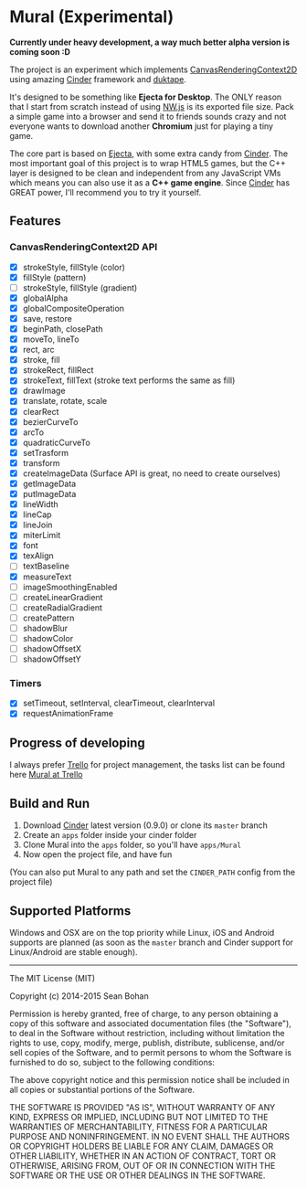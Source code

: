 # Mural (Experimental)

**Currently under heavy development, a way much better alpha version is coming soon :D**

The project is an experiment which implements [CanvasRenderingContext2D][CanvasRenderingContext2D]
using amazing [Cinder][Cinder] framework and [duktape][duktape].

It's designed to be something like __Ejecta for Desktop__.
The ONLY reason that I start from scratch instead of using [NW.js][NW.js] is
its exported file size. Pack a simple game into a browser and
send it to friends sounds crazy and not everyone wants to download
another __Chromium__ just for playing a tiny game.

The core part is based on [Ejecta][Ejecta], with some extra candy
from [Cinder][Cinder]. The most important goal of this project is to wrap HTML5 games,
but the C++ layer is designed to be clean and independent from any JavaScript VMs
which means you can also use it as a **C++ game engine**. Since [Cinder][Cinder] has
GREAT power, I'll recommend you to try it yourself.

## Features

### CanvasRenderingContext2D API

- [x] strokeStyle, fillStyle (color)
- [x] fillStyle (pattern)
- [ ] strokeStyle, fillStyle (gradient)
- [x] globalAlpha
- [x] globalCompositeOperation
- [x] save, restore
- [x] beginPath, closePath
- [x] moveTo, lineTo
- [x] rect, arc
- [x] stroke, fill
- [x] strokeRect, fillRect
- [x] strokeText, fillText (stroke text performs the same as fill)
- [x] drawImage
- [x] translate, rotate, scale
- [x] clearRect
- [x] bezierCurveTo
- [x] arcTo
- [x] quadraticCurveTo
- [x] setTrasform
- [x] transform
- [x] createImageData (Surface API is great, no need to create ourselves)
- [x] getImageData
- [x] putImageData
- [x] lineWidth
- [x] lineCap
- [x] lineJoin
- [x] miterLimit
- [x] font
- [x] texAlign
- [ ] textBaseline
- [x] measureText
- [ ] imageSmoothingEnabled
- [ ] createLinearGradient
- [ ] createRadialGradient
- [ ] createPattern
- [ ] shadowBlur
- [ ] shadowColor
- [ ] shadowOffsetX
- [ ] shadowOffsetY

### Timers

- [x] setTimeout, setInterval, clearTimeout, clearInterval
- [x] requestAnimationFrame

## Progress of developing

I always prefer [Trello][trello] for project management, the tasks list can be found here [Mural at Trello][mural-trello]

## Build and Run

1. Download [Cinder][Cinder] latest version (0.9.0) or clone its `master` branch
2. Create an `apps` folder inside your cinder folder
3. Clone Mural into the `apps` folder, so you'll have `apps/Mural`
4. Now open the project file, and have fun

(You can also put Mural to any path and set the `CINDER_PATH` config from the project file)

## Supported Platforms

Windows and OSX are on the top priority while Linux,
iOS and Android supports are planned (as soon as the `master` branch and
Cinder support for Linux/Android are stable enough).

---

The MIT License (MIT)

Copyright (c) 2014-2015 Sean Bohan

Permission is hereby granted, free of charge, to any person obtaining a copy
of this software and associated documentation files (the "Software"), to deal
in the Software without restriction, including without limitation the rights
to use, copy, modify, merge, publish, distribute, sublicense, and/or sell
copies of the Software, and to permit persons to whom the Software is
furnished to do so, subject to the following conditions:

The above copyright notice and this permission notice shall be included in
all copies or substantial portions of the Software.

THE SOFTWARE IS PROVIDED "AS IS", WITHOUT WARRANTY OF ANY KIND, EXPRESS OR
IMPLIED, INCLUDING BUT NOT LIMITED TO THE WARRANTIES OF MERCHANTABILITY,
FITNESS FOR A PARTICULAR PURPOSE AND NONINFRINGEMENT. IN NO EVENT SHALL THE
AUTHORS OR COPYRIGHT HOLDERS BE LIABLE FOR ANY CLAIM, DAMAGES OR OTHER
LIABILITY, WHETHER IN AN ACTION OF CONTRACT, TORT OR OTHERWISE, ARISING FROM,
OUT OF OR IN CONNECTION WITH THE SOFTWARE OR THE USE OR OTHER DEALINGS IN
THE SOFTWARE.

[CanvasRenderingContext2D]: https://developer.mozilla.org/en-US/docs/Web/API/CanvasRenderingContext2D
[Cinder]: https://libcinder.org/
[duktape]: http://duktape.org/
[Ejecta]: http://impactjs.com/ejecta
[Cocoonjs]: https://www.ludei.com/cocoonjs/
[NW.js]: http://nwjs.io/
[trello]: https://trello.com
[mural-trello]: https://trello.com/b/9cpESvdR/mural
